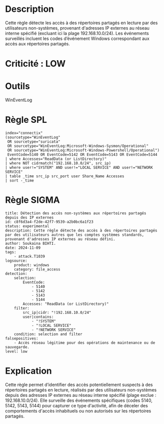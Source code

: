 
# Description

Cette règle détecte les accès à des répertoires partagés en lecture par des utilisateurs non-systèmes, provenant d'adresses IP externes au réseau interne spécifié (excluant ici la plage 192.168.10.0/24). Les événements surveillés incluent les codes d’événement Windows correspondant aux accès aux répertoires partagés.

# Criticité : **LOW**

# Outils

WinEventLog

# Règle SPL

```
index="connectix"
(sourcetype="WinEventLog"
 OR sourcetype="suricata"
 OR sourcetype="WinEventLog:Microsoft-Windows-Sysmon/Operational"
 OR sourcetype="WinEventLog:Microsoft-Windows-Powershell/Operational")
 EventCode=5140 OR EventCode=5142 OR EventCode=5143 OR EventCode=5144
| where Accesses="ReadData (or ListDirectory)"
| where NOT cidrmatch("192.168.10.0/24", src_ip)
| where user!="SYSTEM" AND user!="LOCAL SERVICE" AND user!="NETWORK SERVICE"
| table _time src_ip src_port user Share_Name Accesses
| sort -_time
```

# Règle SIGMA

```
title: Détection des accès non-systèmes aux répertoires partagés depuis des IP externes
id: c8f6d3a4-f2de-42f7-9539-a2b0bc6a1f23
status: experimental
description: Cette règle détecte des accès à des répertoires partagés par des utilisateurs autres que les comptes systèmes standards, provenant d'adresses IP externes au réseau défini.
author: Soukaina BIHTI.
date: 2024-11-09
tags:
    - attack.T1039 
logsource:
    product: windows
    category: file_access
detection:
    selection:
        EventCode:
            - 5140
            - 5142
            - 5143
            - 5144
        Accesses: "ReadData (or ListDirectory)"
    filter:
        src_ip|cidr: "!192.168.10.0/24"
        user|contains: 
            - "!SYSTEM"
            - "!LOCAL SERVICE"
            - "!NETWORK SERVICE"
    condition: selection and filter
falsepositives:
    - Accès réseau légitime pour des opérations de maintenance ou de sauvegarde.
level: low
```

# Explication

Cette règle permet d’identifier des accès potentiellement suspects à des répertoires partagés en lecture, réalisés par des utilisateurs non-systèmes depuis des adresses IP externes au réseau interne spécifié (plage exclue : 192.168.10.0/24). Elle surveille des événements spécifiques (codes 5140, 5142, 5143, 5144) pour capturer ce type d'activité, afin de déceler des comportements d'accès inhabituels ou non autorisés sur les répertoires partagés.
